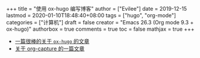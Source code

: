 +++
title = "使用 ox-hugo 编写博客"
author = ["Evilee"]
date = 2019-12-15
lastmod = 2020-01-10T18:48:40+08:00
tags = ["hugo", "org-mode"]
categories = ["计算机"]
draft = false
creator = "Emacs 26.3 (Org mode 9.3 + ox-hugo)"
authorbox = true
comments = true
toc = false
mathjax = true
+++

-   [一篇很棒的关于 `ox-hugo` 的文章](https://sheishe.xyz/post/hugo-blogging-with-ox-hugo/)
-   [关于 org-capture 的一篇文章](http://www.zmonster.me/2018/02/28/org-mode-capture.html)
